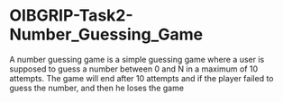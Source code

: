 # OIBGRIP-Task2-Number_Guessing_Game
A number guessing game is a simple guessing game where a user is supposed to guess a number between 0 and N in a maximum of 10 attempts.
The game will end after 10 attempts and if the player failed to guess the number, and then he loses the game
